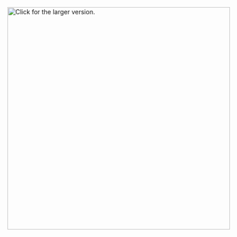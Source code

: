 <a href="https://drive.google.com/file/d/1WRdu8UuyuIhMsT8J69SYDs7f52_btIjN/view?usp=sharing"><img src="https://drive.google.com/file/d/1WRdu8UuyuIhMsT8J69SYDs7f52_btIjN/view?usp=sharing" style="width: 500px; max-width: 100%; height: auto" title="Click for the larger version." /></a>
